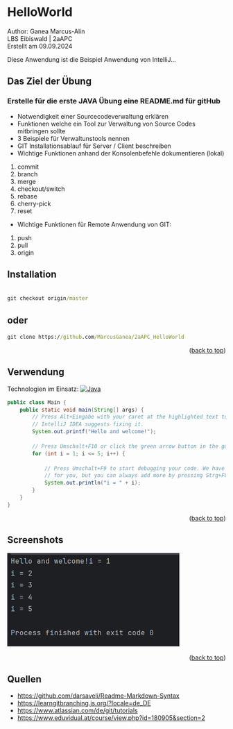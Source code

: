 <a name="readme-top"></a>
# HelloWorld
Author: Ganea Marcus-Alin <br>
LBS Eibiswald | 2aAPC <br>
Erstellt am 09.09.2024

Diese Anwendung ist die Beispiel Anwendung von IntelliJ...<br>

## Das Ziel der Übung
### Erstelle für die erste JAVA Übung eine README.md für gitHub

* Notwendigkeit einer Sourcecodeverwaltung erklären
* Funktionen welche ein Tool zur Verwaltung von Source Codes mitbringen sollte
* 3 Beispiele für Verwaltunstools nennen
* GIT Installationsablauf für Server / Client beschreiben
* Wichtige Funktionen anhand der Konsolenbefehle dokumentieren (lokal)
1. commit
2. branch
3. merge
4. checkout/switch
5. rebase
6. cherry-pick
7. reset
* Wichtige Funktionen für Remote Anwendung von GIT: 

1. push
2. pull
3. origin 

## Installation

```cmd

git checkout origin/master
```
## oder
```cmd
git clone https://github.com/MarcusGanea/2aAPC_HelloWorld

```
<p align="right">(<a href="#readme-top">back to top</a>)</p>

## Verwendung
Technologien im Einsatz:
[![Java][java.com]][java-url]

```java
public class Main {
    public static void main(String[] args) {
        // Press Alt+Eingabe with your caret at the highlighted text to see how
        // IntelliJ IDEA suggests fixing it.
        System.out.printf("Hello and welcome!");

        // Press Umschalt+F10 or click the green arrow button in the gutter to run the code.
        for (int i = 1; i <= 5; i++) {

            // Press Umschalt+F9 to start debugging your code. We have set one breakpoint
            // for you, but you can always add more by pressing Strg+F8.
            System.out.println("i = " + i);
        }
    }
}

```
<p align="right">(<a href="#readme-top">back to top</a>)</p>

## Screenshots

[![Screen Shot][product-screenshot]](Screen.png)

<p align="right">(<a href="#readme-top">back to top</a>)</p>


<!-- MARKDOWN LINKS & IMAGES -->
<!-- https://www.markdownguide.org/basic-syntax/#reference-style-links -->
[java.com]: https://img.shields.io/badge/Java-ED8B00?style=for-the-badge&logo=openjdk&logoColor=white
[java-url]: https://www.java.com/de/
[product-screenshot]: Screen.png

## Quellen

* https://github.com/darsaveli/Readme-Markdown-Syntax
* https://learngitbranching.js.org/?locale=de_DE
* https://www.atlassian.com/de/git/tutorials
* https://www.eduvidual.at/course/view.php?id=180905&section=2
